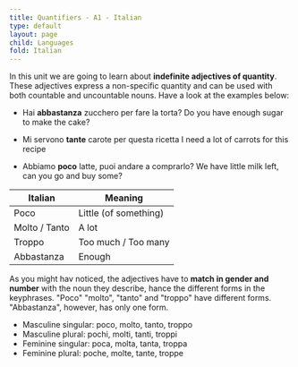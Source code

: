 ```yaml
---
title: Quantifiers - A1 - Italian
type: default
layout: page
child: Languages
fold: Italian
---
```


In this unit we are going to learn about **indefinite adjectives of quantity**.
These adjectives express a non-specific quantity and can be used with both
countable and uncountable nouns. Have a look at the examples below:

- Hai **abbastanza** zucchero per fare la torta?
  Do you have enough sugar to make the cake?

- Mi servono **tante** carote per questa ricetta
  I need a lot of carrots for this recipe

- Abbiamo **poco** latte, puoi andare a comprarlo?
  We have little milk left, can you go and buy some?

| Italian | Meaning |
| ------- | ------- |
| Poco | Little (of something) |
| Molto / Tanto | A lot |
| Troppo | Too much / Too many |
| Abbastanza | Enough |

As you might hav noticed, the adjectives have to **match in gender and number**
with the noun they describe, hance the different forms in the keyphrases. "Poco"
"molto", "tanto" and "troppo" have different forms. "Abbastanza", however, has
only one form.

- Masculine singular: poco, molto, tanto, troppo
- Masculine plural: pochi, molti, tanti, troppi
- Feminine singular: poca, molta, tanta, troppa
- Feminine plural: poche, molte, tante, troppe
